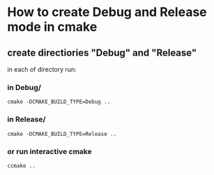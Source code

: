 # How to create Debug and Release mode in cmake

## create directiories "Debug" and "Release"
in each of directory run:
### in Debug/
    cmake -DCMAKE_BUILD_TYPE=Debug ..
### in Release/
    cmake -DCMAKE_BUILD_TYPE=Release ..
### or run interactive cmake
    ccmake ..
